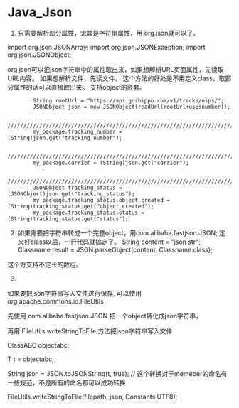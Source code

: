 # Java_Json

1. 只需要解析部分属性，尤其是字符串属性，用 org.json就可以了。

import org.json.JSONArray;
import org.json.JSONException;
import org.json.JSONObject;

org json可以把json字符串中的属性取出来，如果想解析URL页面属性，先读取URL内容。
如果想解析文件，先读文件。
这个方法的好处是不用定义class，取部分属性的话可以直接取出来。
支持object的嵌套。

			String rootUrl = "https://api.goshippo.com/v1/tracks/usps/";
		    JSONObject json = new JSONObject(readUrl(rootUrl+uspsnumber));

		    ////////////////////////////////////////////////////////////////////////////////////////////////
		    my_package.tracking_number = (String)json.get("tracking_number");
		    
		    ////////////////////////////////////////////////////////////////////////////////////////////////
		    my_package.carrier = (String)json.get("carrier");
            
		    ////////////////////////////////////////////////////////////////////////////////////////////////
		    JSONObject tracking_status = (JSONObject)json.get("tracking_status");
		    my_package.tracking_status.object_created = (String)tracking_status.get("object_created");
		    my_package.tracking_status.status = (String)tracking_status.get("status");
		    



2. 如果需要把字符串转成一个完整object，用com.alibaba.fastjson.JSON;
定义好class以后，一行代码就搞定了。
String content = "json str";
Classname result =  JSON.parseObject(content, Classname.class);

这个方支持不定长的数组。



3. 

如果要把json字符串写入文件进行保存, 可以使用 org.apache.commons.io.FileUtils

先使用 com.alibaba.fastjson.JSON 把一个object转化成json字符串，

再用 FileUtils.writeStringToFile 方法把json字符串写入文件

ClassABC objectabc;

T t = objectabc;

String json = JSON.toJSONString(t, true);  // 这个转换对于memeber的命名有一些规范，不是所有的命名都可以成功转换

FileUtils.writeStringToFile(filepath, json, Constants.UTF8);

